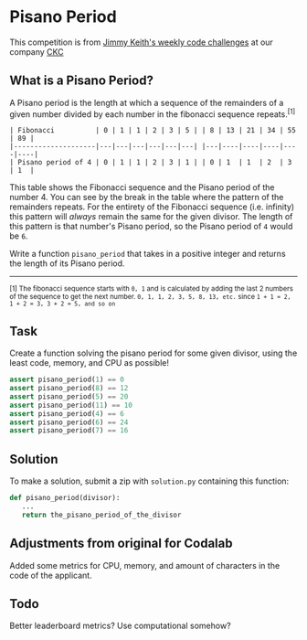 Pisano Period
=============

This competition is from [Jimmy Keith's weekly code challenges](https://github.com/jimmykodes/code_challenges/tree/master/02_25_pisano_period) at our company
[CKC](http://ckcollab.com)

## What is a Pisano Period?

A Pisano period is the length at which a sequence of the remainders of a given number divided by each number in
the fibonacci sequence repeats.<sup>[1]</sup>

```
| Fibonacci          | 0 | 1 | 1 | 2 | 3 | 5 | | 8 | 13 | 21 | 34 | 55 | 89 |
|--------------------|---|---|---|---|---|---| |---|----|----|----|----|----|
| Pisano period of 4 | 0 | 1 | 1 | 2 | 3 | 1 | | 0 | 1  | 1  | 2  | 3  | 1  |
```
This table shows the Fibonacci sequence and the Pisano period of the number 4. You can see
by the break in the table where the pattern of the remainders repeats. For the entirety of the 
Fibonacci sequence (i.e. infinity) this pattern will _always_ remain the same for the given divisor.
The length of this pattern is that number's Pisano period, so the Pisano period of `4` would be `6`.

Write a function `pisano_period` that takes in a positive integer and returns the length
of its Pisano period. 

___
<sub>[1] The fibonacci sequence starts with `0, 1` and is calculated by adding the last 2 numbers of the sequence
to get the next number. `0, 1, 1, 2, 3, 5, 8, 13, etc.` since `1 + 1 = 2, 1 + 2 = 3, 3 + 2 = 5, and so on` </sub>


## Task

Create a function solving the pisano period for some given divisor, using the least code, memory, and CPU as possible!

```python
assert pisano_period(1) == 0
assert pisano_period(8) == 12
assert pisano_period(5) == 20
assert pisano_period(11) == 10
assert pisano_period(4) == 6
assert pisano_period(6) == 24
assert pisano_period(7) == 16
```

## Solution

To make a solution, submit a zip with `solution.py` containing this function:

```python
def pisano_period(divisor):
   ...
   return the_pisano_period_of_the_divisor
```



## Adjustments from original for Codalab

Added some metrics for CPU, memory, and amount of characters in the code of the applicant.

## Todo

Better leaderboard metrics? Use computational somehow?
